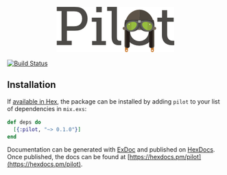 <p align="center" >
<img src="https://github.com/metismachine/pilot/blob/master/pilot.png?raw=true" alt="Pilot" title="Pilot">
</p>

[![Build Status](https://travis-ci.com/MetisMachine/pilot.svg?token=WRZ9mPpCKxCTYnBRpUzg&branch=master)](https://travis-ci.com/MetisMachine/pilot)

## Installation

If [available in Hex](https://hex.pm/docs/publish), the package can be installed
by adding `pilot` to your list of dependencies in `mix.exs`:

```elixir
def deps do
  [{:pilot, "~> 0.1.0"}]
end
```

Documentation can be generated with [ExDoc](https://github.com/elixir-lang/ex_doc)
and published on [HexDocs](https://hexdocs.pm). Once published, the docs can
be found at [https://hexdocs.pm/pilot](https://hexdocs.pm/pilot).

